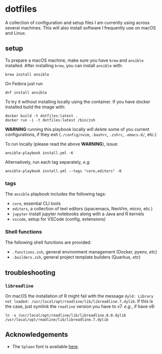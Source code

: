 # dotfiles

A collection of configuration and setup files I am currently using across several machines. This will also install software I frequently use on macOS and Linux.

## setup

To prepare a macOS machine, make sure you have `brew` and `ansible` installed.
After installing `brew`, you can install `ansible` with:

```shell
brew install ansible
```

On Fedora just run

```shell
dnf install ansible
```

To try it without installing locally using the container.
If you have docker installed build the image with:

```shell
docker build -t dotfiles:latest .
docker run -i -t dotfiles:latest /bin/zsh
```

**WARNING** running this playbook locally *will delete* some of you current configurations, if they exit (`./config/nvim`, `.bashrc`, `.zshrc`, `.emacs.d/`, etc.)

To run locally (please read the above **WARNING**), issue:

```shell
ansible-playbook install.yml -K
```

Alternatively, run each tag separately, *e.g.*

```shell
ansible-playbook install.yml --tags "core,editors" -K
```

### tags

The `ansible` playbook includes the following tags:

* `core`, essential CLI tools
* `editors`, a collection of text editors (spacemacs, NeoVim, micro, etc.)
* `jupyter` install jupyter notebooks along with a Java and R kernels
* `vscode`, setup for VSCode (config, extensions)

### Shell functions

The following shell functions are provided:

* `.functions.zsh`, general environment management (Docker, pyenv, *etc*)
* `.builders.zsh`, general project template builders (Quarkus, *etc*)

## troubleshooting

### `libreadline`

On macOS the installation of R might fail with the message `dyld: Library not loaded: /usr/local/opt/readline/lib/libreadline.7.dylib`. If this is the case, just symlink the `readline` version you have to v7. _e.g._, if have v8:

```shell
ln -s /usr/local/opt/readline/lib/libreadline.8.0.dylib /usr/local/opt/readline/lib/libreadline.7.dylib
```

## Acknowledgements

* The `Spleen` font is available [here](https://github.com/fcambus/spleen).
